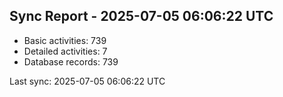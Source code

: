 ## Sync Report - 2025-07-05 06:06:22 UTC

- Basic activities: 739
- Detailed activities: 7
- Database records: 739

Last sync: 2025-07-05 06:06:22 UTC
